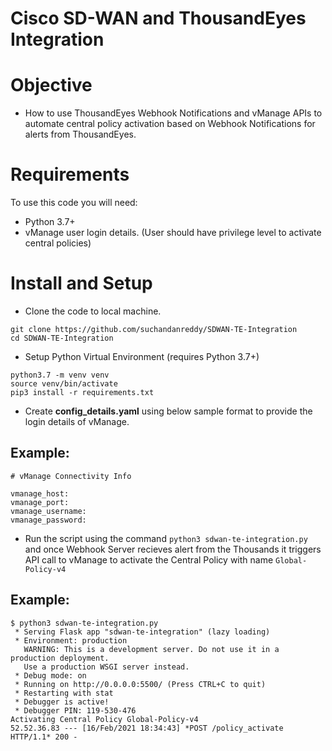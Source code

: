# Cisco SD-WAN and ThousandEyes Integration

# Objective 

*   How to use ThousandEyes Webhook Notifications and vManage APIs to automate central policy activation based on Webhook Notifications for alerts from ThousandEyes.

# Requirements

To use this code you will need:

* Python 3.7+
* vManage user login details. (User should have privilege level to activate central policies)

# Install and Setup

- Clone the code to local machine.

```
git clone https://github.com/suchandanreddy/SDWAN-TE-Integration
cd SDWAN-TE-Integration
```
- Setup Python Virtual Environment (requires Python 3.7+)

```
python3.7 -m venv venv
source venv/bin/activate
pip3 install -r requirements.txt
```

- Create **config_details.yaml** using below sample format to provide the login details of vManage.

## Example:

```
# vManage Connectivity Info

vmanage_host: 
vmanage_port: 
vmanage_username:
vmanage_password:
```

- Run the script using the command `python3 sdwan-te-integration.py` and once Webhook Server recieves alert from the Thousands it triggers API call to vManage to activate the Central Policy with name `Global-Policy-v4`

## Example:

```
$ python3 sdwan-te-integration.py
 * Serving Flask app "sdwan-te-integration" (lazy loading)
 * Environment: production
   WARNING: This is a development server. Do not use it in a production deployment.
   Use a production WSGI server instead.
 * Debug mode: on
 * Running on http://0.0.0.0:5500/ (Press CTRL+C to quit)
 * Restarting with stat
 * Debugger is active!
 * Debugger PIN: 119-530-476
Activating Central Policy Global-Policy-v4
52.52.36.83 --- [16/Feb/2021 18:34:43] *POST /policy_activate HTTP/1.1* 200 -

```